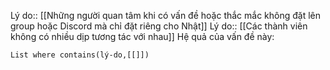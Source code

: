 Lý do:: [[Những người quan tâm khi có vấn đề hoặc thắc mắc không đặt lên group hoặc Discord mà chỉ đặt riêng cho Nhật]]
Lý do:: [[Các thành viên không có nhiều dịp tương tác với nhau]]
Hệ quả của vấn đề này:
```dataview
List where contains(lý-do,[[]])
```